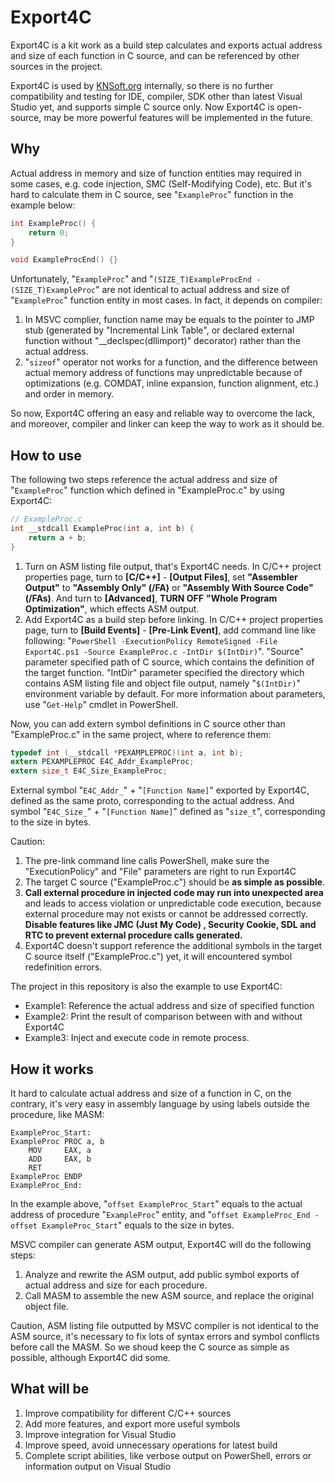 # Export4C
Export4C is a kit work as a build step calculates and exports actual address and size of each function in C source, and can be referenced by other sources in the project.

Export4C is used by [KNSoft.org](https://knsoft.org) internally, so there is no further compatibility and testing for IDE, compiler, SDK other than latest Visual Studio yet, and supports simple C source only. Now Export4C is open-source, may be more powerful features will be implemented in the future.

## Why
Actual address in memory and size of function entities may required in some cases, e.g. code injection, SMC (Self-Modifying Code), etc. But it's hard to calculate them in C source, see "`ExampleProc`" function in the example below:
```C
int ExampleProc() {
    return 0;
}

void ExampleProcEnd() {}
```
Unfortunately, "`ExampleProc`" and "`(SIZE_T)ExampleProcEnd - (SIZE_T)ExampleProc`" are not identical to actual address and size of "`ExampleProc`" function entity in most cases. In fact, it depends on compiler:  
1. In MSVC complier, function name may be equals to the pointer to JMP stub (generated by "Incremental Link Table", or declared external function without "__declspec(dllimport)" decorator) rather than the actual address.
2. "`sizeof`" operator not works for a function, and the difference between actual memory address of functions may unpredictable because of optimizations (e.g. COMDAT, inline expansion, function alignment, etc.) and order in memory.

So now, Export4C offering an easy and reliable way to overcome the lack, and moreover, compiler and linker can keep the way to work as it should be.

## How to use
The following two steps reference the actual address and size of "`ExampleProc`" function which defined in "ExampleProc.c" by using Export4C:
```C
// ExampleProc.c
int __stdcall ExampleProc(int a, int b) {
    return a + b;
}
```
1. Turn on ASM listing file output, that's Export4C needs. In C/C++ project properties page, turn to **\[C\/C++\]** - **\[Output Files\]**, set **"Assembler Output"** to **"Assembly Only" (/FA)** or **"Assembly With Source Code" (/FAs)**. And turn to **\[Advanced\]**, **TURN OFF** **"Whole Program Optimization"**, which effects ASM output.
2. Add Export4C as a build step before linking. In C/C++ project properties page, turn to **\[Build Events\]** - **\[Pre-Link Event\]**, add command line like following: "`PowerShell -ExecutionPolicy RemoteSigned -File Export4C.ps1 -Source ExampleProc.c -IntDir $(IntDir)`". "Source" parameter specified path of C source, which contains the definition of the target function. "IntDir" parameter specified the directory which contains ASM listing file and object file output, namely "`$(IntDir)`" environment variable by default. For more information about parameters, use "`Get-Help`" cmdlet in PowerShell.

Now, you can add extern symbol definitions in C source other than "ExampleProc.c" in the same project, where to reference them:

```C
typedef int (__stdcall *PEXAMPLEPROC)(int a, int b);
extern PEXAMPLEPROC E4C_Addr_ExampleProc;
extern size_t E4C_Size_ExampleProc;
```
External symbol "`E4C_Addr_`" + "`[Function Name]`" exported by Export4C, defined as the same proto, corresponding to the actual address. And symbol "`E4C_Size_`" + "`[Function Name]`" defined as "`size_t`", corresponding to the size in bytes.

Caution:
1. The pre-link command line calls PowerShell, make sure the "ExecutionPolicy" and "File" parameters are right to run Export4C
2. The target C source ("ExampleProc.c") should be **as simple as possible**.
3. **Call external procedure in injected code may run into unexpected area** and leads to access violation or unpredictable code execution, because external procedure may not exists or cannot be addressed correctly. **Disable features like JMC (Just My Code) , Security Cookie, SDL and RTC to prevent external procedure calls generated.**
4. Export4C doesn't support reference the additional symbols in the target C source itself ("ExampleProc.c") yet, it will encountered symbol redefinition errors.

The project in this repository is also the example to use Export4C:
+ Example1: Reference the actual address and size of specified function
+ Example2: Print the result of comparison between with and without Export4C
+ Example3: Inject and execute code in remote process.

## How it works
It hard to calculate actual address and size of a function in C, on the contrary, it's very easy in assembly language by using labels outside the procedure, like MASM:
```ASM
ExampleProc_Start:
ExampleProc PROC a, b
    MOV     EAX, a
    ADD     EAX, b
    RET
ExampleProc ENDP
ExampleProc_End:
```
In the example above, "`offset ExampleProc_Start`" equals to the actual address of procedure "`ExampleProc`" entity, and "`offset ExampleProc_End - offset ExampleProc_Start`" equals to the size in bytes.

MSVC compiler can generate ASM output, Export4C will do the following steps:
1.  Analyze and rewrite the ASM output, add public symbol exports of actual address and size for each procedure.
2.  Call MASM to assemble the new ASM source, and replace the original object file.

Caution, ASM listing file outputted by MSVC compiler is not identical to the ASM source, it's necessary to fix lots of syntax errors and symbol conflicts before call the MASM. So we shoud keep the C source as simple as possible, although Export4C did some.

## What will be
1. Improve compatibility for different C/C++ sources
2. Add more features, and export more useful symbols
3. Improve integration for Visual Studio
4. Improve speed, avoid unnecessary operations for latest build
5. Complete script abilities, like verbose output on PowerShell, errors or information output on Visual Studio